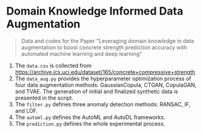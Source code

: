 # Domain Knowledge Informed Data Augmentation
>Data and codes for the Paper "Leveraging domain knowledge in data augmentation to boost concrete strength prediction accuracy with automated machine learning and deep learning"
1. The `data.csv` is collected from https://archive.ics.uci.edu/dataset/165/concrete+compressive+strength
2. The `data_aug.py` provides the hyperparameter optimization process of four data augmentation methods: GaussianCopula, CTGAN, CopulaGAN, and TVAE. The generation of initial and finalized synthetic data is presented in the script.
3. The `filter.py` defines three anomaly detection methods: RANSAC, IF, and LOF.
4. The `automl.py` defines the AutoML and AutoDL frameworks.
5. The `prediction.py` defines the whole experimental process.
